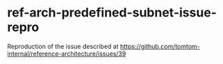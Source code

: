 # ref-arch-predefined-subnet-issue-repro
Reproduction of the issue described at https://github.com/tomtom-internal/reference-architecture/issues/39
